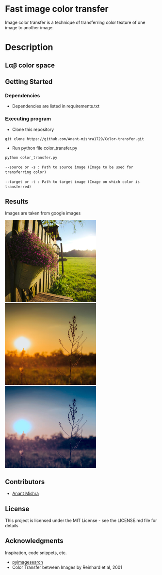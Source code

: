 # Fast image color transfer

Image color transfer is a technique of transferring color texture of one image to another image.

# Description

## Lαβ color space


## Getting Started

### Dependencies 

* Dependencies are listed in requirements.txt

### Executing program

* Clone this repository

```
git clone https://github.com/Anant-mishra1729/Color-transfer.git
```
* Run python file color_transfer.py
```
python color_transfer.py 

--source or -s : Path to source image (Image to be used for transferring color)

--target or -t : Path to target image (Image on which color is transferred)
```

## Results
Images are taken from google images

<div align = "left">
<img align = "center`" src = "images/morning.jpg" width = 300 height = 270>
<img align = "center`" src = "images/sunset.jpg" width = 300 height = 270>
<img align = "center`" src = "images/result.jpg" width = 300 height = 270>
</div>

## Contributors

* [Anant Mishra]("https://github.com/Anant-mishra1729")

## License

This project is licensed under the MIT License - see the LICENSE.md file for details

## Acknowledgments

Inspiration, code snippets, etc.
* [pyimagesearch](https://pyimagesearch.com/2014/06/30/super-fast-color-transfer-images/)
* Color Transfer between Images by Reinhard et al, 2001